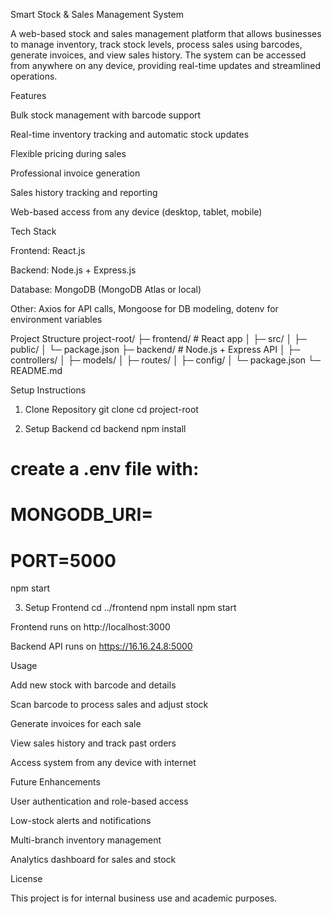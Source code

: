Smart Stock & Sales Management System

A web-based stock and sales management platform that allows businesses to manage inventory, track stock levels, process sales using barcodes, generate invoices, and view sales history. The system can be accessed from anywhere on any device, providing real-time updates and streamlined operations.

Features

Bulk stock management with barcode support

Real-time inventory tracking and automatic stock updates

Flexible pricing during sales

Professional invoice generation

Sales history tracking and reporting

Web-based access from any device (desktop, tablet, mobile)

Tech Stack

Frontend: React.js

Backend: Node.js + Express.js

Database: MongoDB (MongoDB Atlas or local)

Other: Axios for API calls, Mongoose for DB modeling, dotenv for environment variables

Project Structure
project-root/
├─ frontend/        # React app
│   ├─ src/
│   ├─ public/
│   └─ package.json
├─ backend/         # Node.js + Express API
│   ├─ controllers/
│   ├─ models/
│   ├─ routes/
│   ├─ config/
│   └─ package.json
└─ README.md

Setup Instructions
1. Clone Repository
git clone <your-repo-url>
cd project-root

2. Setup Backend
cd backend
npm install
# create a .env file with:
# MONGODB_URI=<your-mongo-uri>
# PORT=5000
npm start

3. Setup Frontend
cd ../frontend
npm install
npm start


Frontend runs on http://localhost:3000

Backend API runs on https://16.16.24.8:5000

Usage

Add new stock with barcode and details

Scan barcode to process sales and adjust stock

Generate invoices for each sale

View sales history and track past orders

Access system from any device with internet

Future Enhancements

User authentication and role-based access

Low-stock alerts and notifications

Multi-branch inventory management

Analytics dashboard for sales and stock

License

This project is for internal business use and academic purposes.
